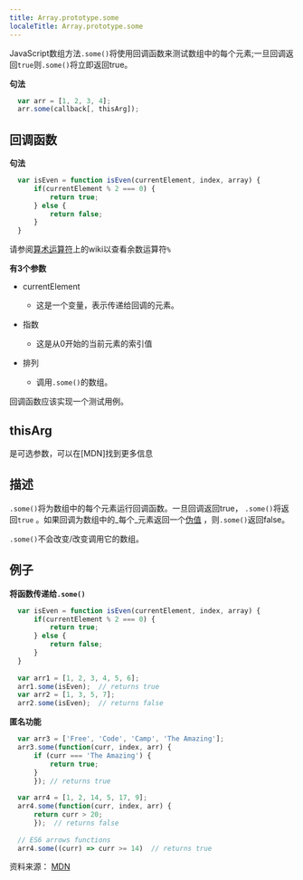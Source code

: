 ```yaml
---
title: Array.prototype.some
localeTitle: Array.prototype.some
---
```

JavaScript数组方法`.some()`将使用回调函数来测试数组中的每个元素;一旦回调返回`true`则`.some()`将立即返回true。

**句法**

```javascript
  var arr = [1, 2, 3, 4]; 
  arr.some(callback[, thisArg]); 
```

## 回调函数

**句法**

```javascript
  var isEven = function isEven(currentElement, index, array) { 
      if(currentElement % 2 === 0) { 
          return true; 
      } else { 
          return false; 
      } 
  } 
```

请参阅[算术运算符](https://developer.mozilla.org/en-US/docs/Web/JavaScript/Reference/Operators/Arithmetic_Operators)上的wiki以查看余数运算符`%`

**有3个参数**

*   currentElement
    
    *   这是一个变量，表示传递给回调的元素。
*   指数
    
    *   这是从0开始的当前元素的索引值
*   排列
    
    *   调用`.some()`的数组。

回调函数应该实现一个测试用例。

## thisArg

是可选参数，可以在\[MDN\]找到更多信息

## 描述

`.some()`将为数组中的每个元素运行回调函数。一旦回调返回true， `.some()`将返回`true` 。如果回调为数组中的_每个_元素返回一个[伪值](https://developer.mozilla.org/en-US/docs/Glossary/Falsy) ，则`.some()`返回false。

`.some()`不会改变/改变调用它的数组。

## 例子

**将函数传递给`.some()`**

```javascript
  var isEven = function isEven(currentElement, index, array) { 
      if(currentElement % 2 === 0) { 
          return true; 
      } else { 
          return false; 
      } 
  } 
 
  var arr1 = [1, 2, 3, 4, 5, 6]; 
  arr1.some(isEven);  // returns true 
  var arr2 = [1, 3, 5, 7]; 
  arr2.some(isEven);  // returns false 
```

**匿名功能**

```javascript
  var arr3 = ['Free', 'Code', 'Camp', 'The Amazing']; 
  arr3.some(function(curr, index, arr) { 
      if (curr === 'The Amazing') { 
          return true; 
      } 
      }); // returns true 
 
  var arr4 = [1, 2, 14, 5, 17, 9]; 
  arr4.some(function(curr, index, arr) { 
      return curr > 20; 
      });  // returns false 
 
  // ES6 arrows functions 
  arr4.some((curr) => curr >= 14)  // returns true 
```

资料来源： [MDN](https://developer.mozilla.org/en-US/docs/Web/JavaScript/Reference/Global_Objects/Array/some)